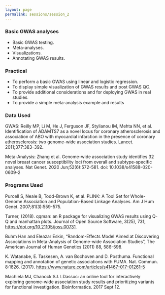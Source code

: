 ```yaml
---
layout: page
permalink: sessions/session_2
---
```


### Basic GWAS analyses
- Basic GWAS testing.
- Meta-analyses.
- Visualizations.
- Annotating GWAS results.

### Practical
- To perform a basic GWAS using linear and logistic regression.
- To display simple visualization of GWAS results and post GWAS QC.
- To provide additional considerations and for deploying GWAS in real studies.
- To provide a simple meta-analysis example and results

### Data Used
GWAS: Reilly MP, Li M, He J, Ferguson JF, Stylianou IM, Mehta NN, et al. Identification of ADAMTS7 as a novel locus for coronary atherosclerosis and association of ABO with myocardial infarction in the presence of coronary atherosclerosis: two genome-wide association studies. Lancet. 2011;377:383–392.

Meta-Analysis: Zhang et al. Genome-wide association study identifies 32 novel breast cancer susceptibility loci from overall and subtype-specific analyses. Nat Genet. 2020 Jun;52(6):572-581. doi: 10.1038/s41588-020-0609-2

### Programs Used
Purcell S, Neale B, Todd-Brown K, et al. PLINK: A Tool Set for Whole-Genome Association and Population-Based Linkage Analyses. Am J Hum Genet. 2007;81(3):559-575.

Turner, (2018). qqman: an R package for visualizing GWAS results using Q-Q and manhattan plots. Journal of Open Source Software, 3(25), 731, https://doi.org/10.21105/joss.00731.

Buhm Han and Eleazar Eskin, “Random-Effects Model Aimed at Discovering Associations in Meta-Analysis of Genome-wide Association Studies”, The American Journal of Human Genetics (2011) 88, 586-598.

K. Watanabe, E. Taskesen, A. van Bochoven and D. Posthuma. Functional mapping and annotation of genetic associations with FUMA. Nat. Commun. 8:1826. (2017).
https://www.nature.com/articles/s41467-017-01261-5

Machiela MJ, Chanock SJ. LDassoc: an online tool for interactively exploring genome-wide association study results and prioritizing variants for functional investigation. Bioinformatics. 2017 Sept 12.



